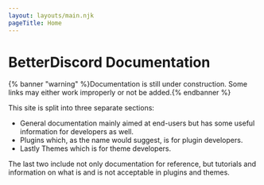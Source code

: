 ```yaml
---
layout: layouts/main.njk
pageTitle: Home
---
```




# BetterDiscord Documentation

{% banner "warning" %}Documentation is still under construction. Some links may either work improperly or not be added.{% endbanner %}

This site is split into three separate sections:
- General documentation mainly aimed at end-users but has some useful information for developers as well.
- Plugins which, as the name would suggest, is for plugin developers.
- Lastly Themes which is for theme developers.

The last two include not only documentation for reference, but tutorials and information on what is and is not acceptable in plugins and themes.